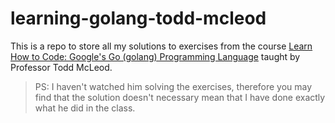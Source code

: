# learning-golang-todd-mcleod
This is a repo to store all my solutions to exercises from the course [Learn How to Code: Google's Go (golang) Programming Language](https://www.udemy.com/course/learn-how-to-code/) taught by Professor Todd McLeod.

>PS: I haven't watched him solving the exercises, therefore you may find that the solution doesn't necessary mean
>that I have done exactly what he did in the class.